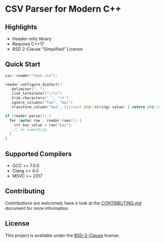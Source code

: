 # CSV Parser for Modern C++

## Highlights

* Header-only library
* Requires C++17
* BSD 2-Clause "Simplified" License

## Quick Start

```cpp
csv::reader("test.csv");

reader.configure_dialect()
  .delimiter(", ")
  .line_terminator("\r\n")
  .trim_characters(' ', '\t')
  .ignore_columns("foo", "bar")
  .transform_column("baz", [](const std::string& value) { return std::stoi(value); });

if (reader.parse()) {
  for (auto& row : reader.rows()) {
    int baz_value = row["baz"];
    // do something
  }
}
```

## Supported Compilers
* GCC >= 7.0.0
* Clang >= 4.0
* MSVC >= 2017

## Contributing
Contributions are welcomed, have a look at the [CONTRIBUTING.md](CONTRIBUTING.md) document for more information.

## License
This project is available under the [BSD-2-Clause](https://opensource.org/licenses/BSD-2-Clause) license.
